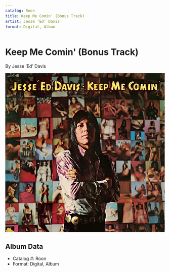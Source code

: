 ```yaml
---
catalog: Roon
title: Keep Me Comin' (Bonus Track)
artist: Jesse ‘Ed’ Davis
format: Digital, Album
---
```


# Keep Me Comin' (Bonus Track)

By Jesse ‘Ed’ Davis

![](../../assets/albumcovers/Jesse_‘Ed’_Davis-Keep_Me_Comin_Bonus_Track.png)

## Album Data

- Catalog #: Roon
- Format: Digital, Album

